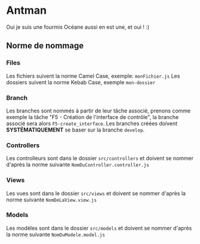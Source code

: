 # Antman

Oui je suis une fourmis
Océane aussi en est une, et oui ! :)

## Norme de nommage

### Files

Les fichiers suivent la norme Camel Case, exemple: `monFichier.js`
Les dossiers suivent la norme Kebab Case, exemple `mon-dossier`

### Branch

Les branches sont nommés à partir de leur tâche associé, prenons comme exemple la tâche "F5 - Création de l'interface de contrôle",
la branche associé sera alors `F5-create_interface`.
Les branches créées doivent **SYSTÉMATIQUEMENT** se baser sur la branche `develop`.

### Controllers

Les controlleurs sont dans le dossier `src/controllers` et doivent
se nommer d'après la norme suivante `NomDuController.controller.js`

### Views

Les vues sont dans le dossier `src/views` et doivent
se nommer d'après la norme suivante `NomDeLaView.view.js`

### Models

Les modèles sont dans le dossier `src/models` et doivent
se nommer d'après la norme suivante `NomDuModele.model.js`
